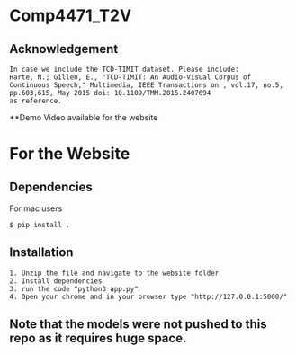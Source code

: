 # Comp4471_T2V

## Acknowledgement
```
In case we include the TCD-TIMIT dataset. Please include:
Harte, N.; Gillen, E., "TCD-TIMIT: An Audio-Visual Corpus of Continuous Speech," Multimedia, IEEE Transactions on , vol.17, no.5, pp.603,615, May 2015 doi: 10.1109/TMM.2015.2407694
as reference.
```
**Demo Video available for the website

# For the Website
## Dependencies
For mac users
```
$ pip install .
```

## Installation

```
1. Unzip the file and navigate to the website folder
2. Install dependencies
3. run the code "python3 app.py"
4. Open your chrome and in your browser type "http://127.0.0.1:5000/"
```

## Note that the models were not pushed to this repo as it requires huge space.
